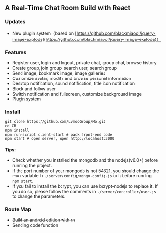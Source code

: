 ## A Real-Time Chat Room Build with React



### Updates

- New plugin system（based on [https://github.com/blackmiaool/jquery-image-explode](https://github.com/blackmiaool/jquery-image-explode)）

### Features

- Register user, login and logout, private chat, group chat, browse history
- Create group, join group, search user, search group
- Send image, bookmark image, image galleries
- Customize avatar, modify and browse personal information
- Desktop notification, sound notification, title icon notification
- Block and follow user
- Switch notification and fullscreen, customize background image
- Plugin system


### Install

```
git clone https://github.com/LvmooGroup/Mo.git
cd CR
npm install
npm run-script client-start # pack front-end code
npm start # open server, open http://locahost:3000
```

#### Tips:

- Check whether you installed the mongodb and the nodejs(v6.0+) before running the project.
- If the port number of your mongodb is not 54321, you should change the `PROT` variable in `./server/config/mongo-config.js` to it before running `npm start`.
- If you fail to install the bcrypt, you can use bcrypt-nodejs to replace it. If you do so, please follow the comments in `./server/controller/user.js` to change the parameters.

### Route Map

- <del>Build an android edition with rn</del>
- Sending code function
